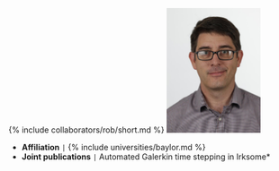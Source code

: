{% include collaborators/rob/short.md %}
<img src="/assets/img/collaborators/rob.jpg" alt="Rob Kirby" width="167" />
- **Affiliation** <code>&#124;</code> {% include universities/baylor.md %}
- **Joint publications** <code>&#124;</code> Automated Galerkin time stepping in Irksome*